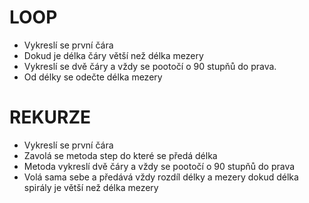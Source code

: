 # LOOP
- Vykreslí se první čára
- Dokud je délka čáry větší než délka mezery
- Vykreslí se dvě čáry a vždy se pootočí o 90 stupňů do prava.
- Od délky se odečte délka mezery 
# REKURZE
- Vykreslí se první čára
- Zavolá se metoda step do které se předá délka
- Metoda vykreslí dvě čáry a vždy se pootočí o 90 stupňů do prava
- Volá sama sebe a předává vždy rozdíl délky a mezery dokud délka spirály je větší než délka mezery
